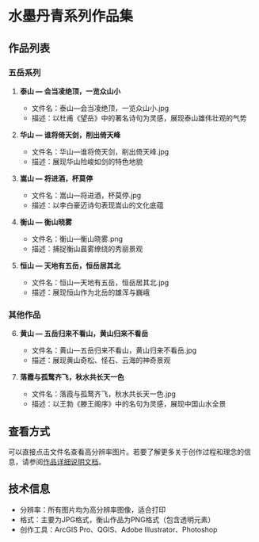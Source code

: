 # 水墨丹青系列作品集

## 作品列表

### 五岳系列
1. **泰山 — 会当凌绝顶，一览众山小**
   - 文件名：泰山—会当凌绝顶，一览众山小.jpg
   - 描述：以杜甫《望岳》中的著名诗句为灵感，展现泰山雄伟壮观的气势

2. **华山 — 谁将倚天剑，削出倚天峰**
   - 文件名：华山—谁将倚天剑，削出倚天峰.jpg
   - 描述：展现华山险峻如剑的特色地貌

3. **嵩山 — 将进酒，杯莫停**
   - 文件名：嵩山—将进酒，杯莫停.jpg
   - 描述：以李白豪迈诗句表现嵩山的文化底蕴

4. **衡山 — 衡山晓雾**
   - 文件名：衡山—衡山晓雾.png
   - 描述：捕捉衡山晨雾缭绕的秀丽景观

5. **恒山 — 天地有五岳，恒岳居其北**
   - 文件名：恒山—天地有五岳，恒岳居其北.jpg
   - 描述：展现恒山作为北岳的雄浑与巍峨

### 其他作品
6. **黄山 — 五岳归来不看山，黄山归来不看岳**
   - 文件名：黄山—五岳归来不看山，黄山归来不看岳.jpg
   - 描述：展现黄山奇松、怪石、云海的神奇景观

7. **落霞与孤鹜齐飞，秋水共长天一色**
   - 文件名：落霞与孤鹜齐飞，秋水共长天一色.jpg
   - 描述：以王勃《滕王阁序》中的名句为灵感，展现中国山水全景

## 查看方式
可以直接点击文件名查看高分辨率图片。若要了解更多关于创作过程和理念的信息，请参阅[作品详细说明文档](../../description/水墨丹青系列.md)。

## 技术信息
- 分辨率：所有图片均为高分辨率图像，适合打印
- 格式：主要为JPG格式，衡山作品为PNG格式（包含透明元素）
- 创作工具：ArcGIS Pro、QGIS、Adobe Illustrator、Photoshop 